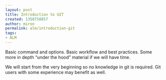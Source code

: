 ```yaml
---
layout: post
title: Introduction to GIT
created: 1350758857
author: miron
permalink: alm/introduction-git
tags:
- ALM
---
```

<p><style type="text/css">
	<!--
		@page { margin: 0.79in }
		P { margin-bottom: 0.08in }
	-->
	</style></p>
<p>Basic command and options. Basic workflow and best practices. Some more in depth &ldquo;under the hood&rdquo; material if we will have time.</p>
<p>We will start from the very beginning so no knowledge in git is required. Git users with some experience may benefit as well.</p>
